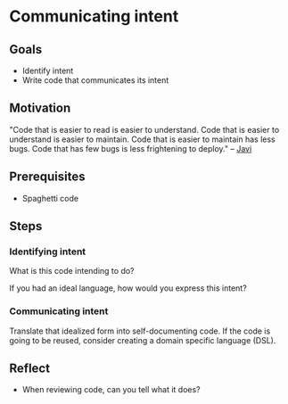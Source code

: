 # Communicating intent

## Goals

* Identify intent
* Write code that communicates its intent

## Motivation

"Code that is easier to read is easier to understand. Code that is easier to understand is easier to maintain. Code that is easier to maintain has less bugs. Code that has few bugs is less frightening to deploy." – [Javi](https://twitter.com/javi)

## Prerequisites

* Spaghetti code

## Steps

### Identifying intent

What is this code intending to do?

If you had an ideal language, how would you express this intent?

### Communicating intent

Translate that idealized form into self-documenting code. If the code is going to be reused, consider creating a domain specific language (DSL).

## Reflect

* When reviewing code, can you tell what it does?
